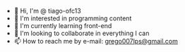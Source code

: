 - 👋 Hi, I'm @ tiago-ofc13
- 👀 I'm interested in programming content
- 🌱 I'm currently learning front-end
- 💞️ I'm looking to collaborate in everything I can
- 📫 How to reach me by e-mail: grego007lps@gmail.com

<!---
tiago-ofc13/tiago-ofc13 is a ✨ special ✨ repository because its `README.md` (this file) appears on your GitHub profile.
You can click the Preview link to take a look at your changes.
--->
